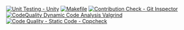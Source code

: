 [![Unit Testing - Unity](https://github.com/AkhileshShindhe/Step_in_cashflow-management-system/actions/workflows/unity.yml/badge.svg)](https://github.com/AkhileshShindhe/Step_in_cashflow-management-system/actions/workflows/unity.yml)
[![Makefile](https://github.com/AkhileshShindhe/Step_in_cashflow-management-system/actions/workflows/Makefile.yml/badge.svg)](https://github.com/AkhileshShindhe/Step_in_cashflow-management-system/actions/workflows/Makefile.yml)
[![Contribution Check - Git Inspector](https://github.com/AkhileshShindhe/Step_in_cashflow-management-system/actions/workflows/gitinspector.yml/badge.svg)](https://github.com/AkhileshShindhe/Step_in_cashflow-management-system/actions/workflows/gitinspector.yml)
[![CodeQuality Dynamic Code Analysis Valgrind](https://github.com/AkhileshShindhe/Step_in_cashflow-management-system/actions/workflows/CodeQuality_Dynamic.yml/badge.svg)](https://github.com/AkhileshShindhe/Step_in_cashflow-management-system/actions/workflows/CodeQuality_Dynamic.yml)
[![Code Quality - Static Code - Cppcheck](https://github.com/AkhileshShindhe/Step_in_cashflow-management-system/actions/workflows/cppcheck.yml/badge.svg)](https://github.com/AkhileshShindhe/Step_in_cashflow-management-system/actions/workflows/cppcheck.yml)
